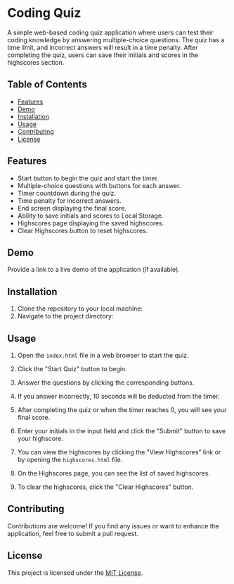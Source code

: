 # Coding Quiz

A simple web-based coding quiz application where users can test their coding knowledge by answering multiple-choice questions. The quiz has a time limit, and incorrect answers will result in a time penalty. After completing the quiz, users can save their initials and scores in the highscores section.

## Table of Contents

- [Features](#features)
- [Demo](#demo)
- [Installation](#installation)
- [Usage](#usage)
- [Contributing](#contributing)
- [License](#license)

## Features

- Start button to begin the quiz and start the timer.
- Multiple-choice questions with buttons for each answer.
- Timer countdown during the quiz.
- Time penalty for incorrect answers.
- End screen displaying the final score.
- Ability to save initials and scores to Local Storage.
- Highscores page displaying the saved highscores.
- Clear Highscores button to reset highscores.

## Demo

Provide a link to a live demo of the application (if available).

## Installation

1. Clone the repository to your local machine:
2. Navigate to the project directory:

## Usage

1. Open the `index.html` file in a web browser to start the quiz.

2. Click the "Start Quiz" button to begin.

3. Answer the questions by clicking the corresponding buttons.

4. If you answer incorrectly, 10 seconds will be deducted from the timer.

5. After completing the quiz or when the timer reaches 0, you will see your final score.

6. Enter your initials in the input field and click the "Submit" button to save your highscore.

7. You can view the highscores by clicking the "View Highscores" link or by opening the `highscores.html` file.

8. On the Highscores page, you can see the list of saved highscores.

9. To clear the highscores, click the "Clear Highscores" button.

## Contributing

Contributions are welcome! If you find any issues or want to enhance the application, feel free to submit a pull request.

## License

This project is licensed under the [MIT License](LICENSE).
